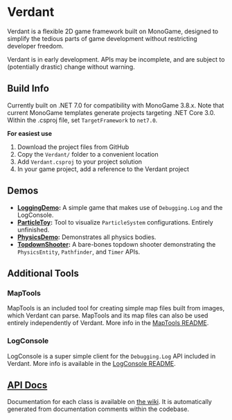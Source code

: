 # Verdant

Verdant is a flexible 2D game framework built on MonoGame,
designed to simplify the tedious parts of game development without restricting developer freedom.

Verdant is in early development. APIs may be incomplete, and are subject to (potentially drastic) change without warning.

## Build Info

Currently built on .NET 7.0 for compatibility with MonoGame 3.8.x. Note that current MonoGame templates generate projects targeting .NET Core 3.0. Within the .csproj file, set `TargetFramework` to `net7.0`.

**For easiest use**
1. Download the project files from GitHub
2. Copy the `Verdant/` folder to a convenient location
3. Add `Verdant.csproj` to your project solution
4. In your game project, add a reference to the Verdant project

## Demos

- **[LoggingDemo](https://github.com/matthewd673/Verdant/tree/master/Demos/LoggingDemo):** A simple game that makes use of `Debugging.Log` and the LogConsole.
- **[ParticleToy](https://github.com/matthewd673/Verdant/tree/master/Demos/ParticleToy):** Tool to visualize `ParticleSystem` configurations. Entirely unfinished.
- **[PhysicsDemo](https://github.com/matthewd673/Verdant/tree/master/Demos/PhysicsDemo):** Demonstrates all physics bodies.
- **[TopdownShooter](https://github.com/matthewd673/Verdant/tree/master/Demos/TopdownShooter):** A bare-bones topdown shooter demonstrating the `PhysicsEntity`, `Pathfinder`, and `Timer` APIs.

## Additional Tools
### MapTools

MapTools is an included tool for creating simple map files built from images, which Verdant can parse. MapTools and its map files can also be used entirely independently of Verdant. More info in the 
[MapTools README](https://github.com/matthewd673/Verdant/blob/master/MapTools/README.md).

### LogConsole

LogConsole is a super simple client for the `Debugging.Log` API included in Verdant.
More info is available in the [LogConsole README](https://github.com/matthewd673/Verdant/blob/master/LogConsole/README.md).

## [API Docs](https://github.com/matthewd673/Verdant/wiki)

Documentation for each class is available on [the wiki](https://github.com/matthewd673/Verdant/wiki). It is automatically generated from documentation comments within the codebase.
